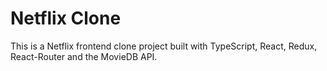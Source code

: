 # Netflix Clone

This is a Netflix frontend clone project built with TypeScript, React, Redux, React-Router and the MovieDB API.
